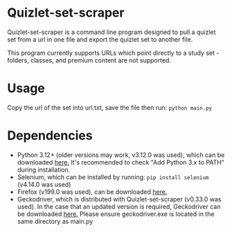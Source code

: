 # Quizlet-set-scraper
Quizlet-set-scraper is a command line program designed to pull a quizlet set from a url in one file and export the quizlet set to another file.

This program currently supports URLs which point directly to a study set - folders, classes, and premium content are not supported.

# Usage
Copy the url of the set into url.txt, save the file then run:
```python main.py```

# Dependencies
- Python 3.12+ (older versions may work, v3.12.0 was used), which can be downloaded [here.](https://www.python.org/downloads/) It's recommended to check "Add Python 3.x to PATH" during installation.
- Selenium, which can be installed by running: ```pip install selenium``` (v4.14.0 was used)
- Firefox (v199.0 was used), can be downloaded [here.](https://www.mozilla.org/en-US/firefox/new/)
- Geckodriver, which is distributed with Quizlet-set-scraper (v0.33.0 was used). In the case that an updated version is required, Geckodriver can be downloaded [here.](https://github.com/mozilla/geckodriver/releases) Please ensure geckodriver.exe is located in the same directory as main.py
